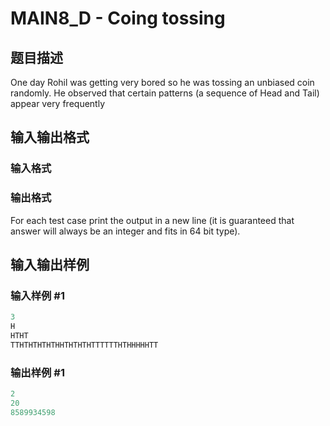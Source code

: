 # MAIN8_D - Coing tossing 

## 题目描述

One day Rohil was getting very bored so he was tossing an unbiased coin randomly. He observed that certain patterns (a sequence of Head and Tail) appear very frequently

## 输入输出格式

### 输入格式

### 输出格式

For each test case print the output in a new line (it is guaranteed that answer will always be an integer and fits in 64 bit type).

## 输入输出样例

### 输入样例 #1

```cpp
3
H
HTHT
TTHTHTHTHTHHTHTHTHTTTTTTHTHHHHHTT
```


### 输出样例 #1

```cpp
2
20
8589934598
```


